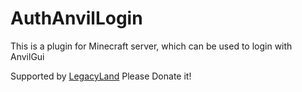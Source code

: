# AuthAnvilLogin
This is a plugin for Minecraft server, which can be used to login with AnvilGui

Supported by [LegacyLand](https://github.com/LegacyLands/)
Please Donate it!
